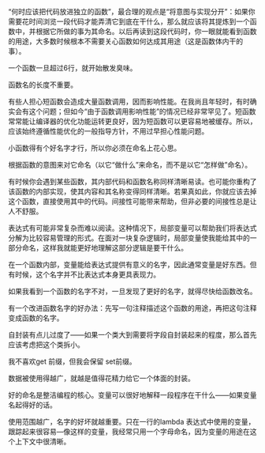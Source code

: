 “何时应该把代码放进独立的函数”，最合理的观点是“将意图与实现分开”：如果你需要花时间浏览一段代码才能弄清它到底在干什么，那么就应该将其提炼到一个函数中，并根据它所做的事为其命名。以后再读到这段代码时，你一眼就能看到函数的用途，大多数时候根本不需要关心函数如何达成其用途（这是函数体内干的事）。

一个函数一旦超过6行，就开始散发臭味。

函数名的长度不重要。

有些人担心短函数会造成大量函数调用，因而影响性能。在我尚且年轻时，有时确实会有这个问题；但如今“由于函数调用影响性能”的情况已经非常罕见了。短函数常常能让编译器的优化功能运转更良好，因为短函数可以更容易地被缓存。所以，应该始终遵循性能优化的一般指导方针，不用过早担心性能问题。

小函数得有个好名字才行，所以你必须在命名上花心思。

根据函数的意图来对它命名（以它“做什么”来命名，而不是以它“怎样做”命名）。

有时候你会遇到某些函数，其内部代码和函数名称同样清晰易读。也可能你重构了该函数的内部实现，使其内容和其名称变得同样清晰。若果真如此，你就应该去掉这个函数，直接使用其中的代码。间接性可能带来帮助，但非必要的间接性总是让人不舒服。

表达式有可能非常复杂而难以阅读。这种情况下，局部变量可以帮助我们将表达式分解为比较容易管理的形式。在面对一块复杂逻辑时，局部变量使我能给其中的一部分命名，这样我就能更好地理解这部分逻辑是要干什么。

在一个函数内部，变量能给表达式提供有意义的名字，因此通常变量是好东西。但有时候，这个名字并不比表达式本身更具表现力。

如果我看到一个函数的名字不对，一旦发现了更好的名字，就得尽快给函数改名。

有一个改进函数名字的好办法：先写一句注释描述这个函数的用途，再把这句注释变成函数的名字。

自封装有点儿过度了——如果一个类大到需要将字段自封装起来的程度，那么首先应该考虑把这个类拆小。

我不喜欢get 前缀，但我会保留 set前缀。

数据被使用得越广，就越是值得花精力给它一个体面的封装。

好的命名是整洁编程的核心。变量可以很好地解释一段程序在干什么——如果变量名起得好的话。

使用范围越广，名字的好坏就越重要。只在一行的lambda 表达式中使用的变量，跟踪起来很容易—像这样的变量，我经常只用一个字母命名，因为变量的用途在这个上下文中很清晰。